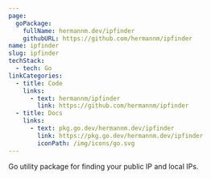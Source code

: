 ```yaml
---
page:
  goPackage:
    fullName: hermannm.dev/ipfinder
    githubURL: https://github.com/hermannm/ipfinder
name: ipfinder
slug: ipfinder
techStack:
  - tech: Go
linkCategories:
  - title: Code
    links:
      - text: hermannm/ipfinder
        link: https://github.com/hermannm/ipfinder
  - title: Docs
    links:
      - text: pkg.go.dev/hermannm.dev/ipfinder
        link: https://pkg.go.dev/hermannm.dev/ipfinder
        iconPath: /img/icons/go.svg
---
```


Go utility package for finding your public IP and local IPs.
